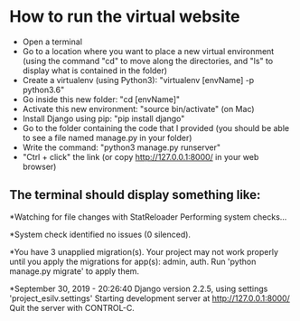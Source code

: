 # How to run the virtual website

- Open a terminal
- Go to a location where you want to place a new virtual environment (using the command "cd" to move along the directories, and "ls" to display what is contained in the folder)
- Create a virtualenv (using Python3): "virtualenv [envName] -p python3.6"
- Go inside this new folder: "cd [envName]"
- Activate this new environment: "source bin/activate" (on Mac)
- Install Django using pip: "pip install django"
- Go to the folder containing the code that I provided (you should be able to see a file named manage.py in your folder)
- Write the command: "python3 manage.py runserver"
- "Ctrl + click" the link (or copy http://127.0.0.1:8000/ in your web browser)


## The terminal should display something like:

*Watching for file changes with StatReloader
Performing system checks...

*System check identified no issues (0 silenced).

*You have 3 unapplied migration(s). Your project may not work properly until you apply the migrations for app(s): admin, auth.
Run 'python manage.py migrate' to apply them.

*September 30, 2019 - 20:26:40
Django version 2.2.5, using settings 'project_esilv.settings'
Starting development server at http://127.0.0.1:8000/
Quit the server with CONTROL-C.
